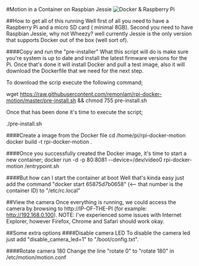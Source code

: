 #Motion in a Container on Raspbian Jessie
![Docker & Raspberry Pi](/images/docker+rpi.png)

##How to get all of this running
Well first of all you need to have a Raspberry Pi and a micro SD card ( minimal 8GB).
Second you need to have Raspbian Jessie, why not Wheezy? well currently Jessie is the only version that supports Docker out of the box (well sort of).

####Copy and run the "pre-installer"
What this script will do is make sure you're system is up to date and install the latest firmware versions for the Pi.
Once that's done it will install Docker and pull a test image, also it will download the Dockerfile that we need for the next step.

To download the scrip execute the following command;

wget https://raw.githubusercontent.com/remonlam/rpi-docker-motion/master/pre-install.sh && chmod 755 pre-install.sh

Once that has been done it's time to execute the script;

./pre-install.sh

####Create a image from the Docker file
cd /home/pi/rpi-docker-motion
docker build -t rpi-docker-motion .

####Once you successfully created the Docker image, it's time to start a new container;
docker run -d -p 80:8081 --device=/dev/video0 rpi-docker-motion /entrypoint.sh

####But how can I start the container at boot
Well that's kinda easy just add the command "docker start 65875d7b0658" (<-- that number is the container ID) to "/etc/rc.local"

##View the camera
Once everything is running, we could access the camera by browsing to http://IP-OF-THE-PI (for example: http://192.168.0.100).
NOTE: I've experienced some issues with Internet Explorer, however Firefox, Chrome and Safari should work okay.

##Some extra options
####Disable camera LED
To disable the camera led just add "disable_camera_led=1" to "/boot/config.txt".

####Rotate camera 180
Change the line "rotate 0" to "rotate 180" in /etc/motion/motion.conf
